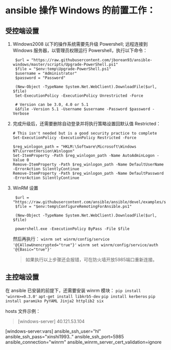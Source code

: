 # ansible 操作 Windows 的前置工作：
## 受控端设置
1. Windows2008 以下的操作系统需要先升级 Powershell;
   远程连接到 Windows 服务器，以管理员权限运行 Powershell，执行以下命令：
   ~~~
    $url = "https://raw.githubusercontent.com/jborean93/ansible-windows/master/scripts/Upgrade-PowerShell.ps1"
    $file = "$env:temp\Upgrade-PowerShell.ps1"
    $username = "Administrator"
    $password = "Password"

    (New-Object -TypeName System.Net.WebClient).DownloadFile($url, $file)
    Set-ExecutionPolicy -ExecutionPolicy Unrestricted -Force

    # Version can be 3.0, 4.0 or 5.1
    &$file -Version 5.1 -Username $username -Password $password -Verbose
    ~~~
2. 完成升级后，还需要删除自动登录并将执行策略设置回默认值 Restricted：
    ~~~
    # This isn't needed but is a good security practice to complete
    Set-ExecutionPolicy -ExecutionPolicy Restricted -Force

    $reg_winlogon_path = "HKLM:\Software\Microsoft\Windows NT\CurrentVersion\Winlogon"
    Set-ItemProperty -Path $reg_winlogon_path -Name AutoAdminLogon -Value 0
    Remove-ItemProperty -Path $reg_winlogon_path -Name DefaultUserName -ErrorAction SilentlyContinue
    Remove-ItemProperty -Path $reg_winlogon_path -Name DefaultPassword -ErrorAction SilentlyContinue
    ~~~
3. WinRM 设置
   ~~~
    $url = "https://raw.githubusercontent.com/ansible/ansible/devel/examples/scripts/ConfigureRemotingForAnsible.ps1"
    $file = "$env:temp\ConfigureRemotingForAnsible.ps1"

    (New-Object -TypeName System.Net.WebClient).DownloadFile($url, $file)

    powershell.exe -ExecutionPolicy ByPass -File $file
   ~~~
   然后再执行：
   ```winrm set winrm/config/service '@{AllowUnencrypted="true"}'``` 
   ```winrm set winrm/config/service/auth '@{Basic="true"}'```

   > 如果执行以上步骤还会报错，可在防火墙开放5985端口重新连接。

## 主控端设置
在 ansible 已安装的前提下，还需要安装 winrm 模块：
```pip install 'winrm>=0.3.0'```
```apt-get install libkrb5-dev```
```pip install kerberos```
```pip install paramiko PyYAML Jinja2 httplib2 six```

hosts 文件示例：
> [windows-server]
  40.121.53.104

  [windows-server:vars]
  ansible_ssh_user="hl"
  ansible_ssh_pass="xinshi1993.."
  ansible_ssh_port=5985
  ansible_connection="winrm"
  ansible_winrm_server_cert_validation=ignore
